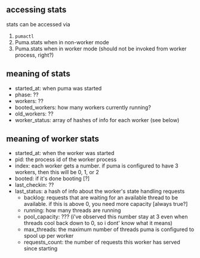 ## accessing stats

stats can be accessed via 
1. `pumactl`
2. Puma.stats when in non-worker mode
3. Puma.stats when in worker mode (should not be invoked from worker process, right?)


## meaning of stats

* started_at: when puma was started
* phase: ??
* workers: ??
* booted_workers: how many workers currently running?
* old_workers: ??
* worker_status: array of hashes of info for each worker (see below)

## meaning of worker stats

* started_at: when the worker was started
* pid: the process id of the worker process
* index: each worker gets a number. if puma is configured to have 3 workers, then this will be 0, 1, or 2
* booted: if it's done booting [?]
* last_checkin: ??
* last_status: a hash of info about the worker's state handling requests
  * backlog: requests that are waiting for an available thread to be available. if this is above 0, you need more capacity [always true?]
  * running: how many threads are running
  * pool_capacity: ??? (i've observed this number stay at 3 even when threads cool back down to 0, so i dont' know what it means)
  * max_threads: the maximum number of threads puma is configured to spool up per worker 
  * requests_count: the number of requests this worker has served since starting

